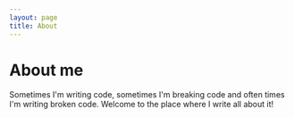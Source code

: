 ```yaml
---
layout: page
title: About
---
```


# About me

Sometimes I'm writing code, sometimes I'm breaking code and often times I'm writing broken code. Welcome to the place where I write all about it!

<br/>
<br/>
<br/>
<br/>
<br/>

